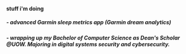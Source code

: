 #### stuff i'm doing
##### - advanced Garmin sleep metrics app (Garmin dream analytics)
##### - wrapping up my Bachelor of Computer Science as Dean's Scholar @UOW. Majoring in digital systems security and cybersecurity.
